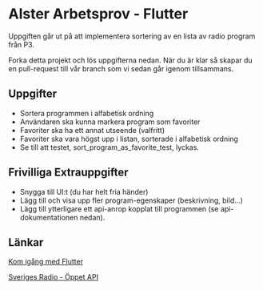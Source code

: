 Alster Arbetsprov - Flutter
===============================
Uppgiften går ut på att implementera sortering av en lista av radio program från P3.

Forka detta projekt och lös uppgifterna nedan.
När du är klar så skapar du en pull-request till vår branch som vi sedan går igenom tillsammans.

## Uppgifter
*   Sortera programmen i alfabetisk ordning
*	Användaren ska kunna markera program som favoriter
*	Favoriter ska ha ett annat utseende (valfritt)
*	Favoriter ska vara högst upp i listan, sorterade i alfabetisk ordning
*	Se till att testet, sort_program_as_favorite_test, lyckas.

## Frivilliga Extrauppgifter
* Snygga till UI:t (du har helt fria händer)
* Lägg till och visa upp fler program-egenskaper (beskrivning, bild...)
* Lägg till ytterligare ett api-anrop kopplat till programmen (se api-dokumentationen nedan).

## Länkar
[Kom igång med Flutter](https://docs.flutter.dev/get-started/install)

[Sveriges Radio - Öppet API](https://api.sr.se/api/documentation/v2/index.html)

